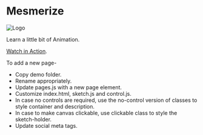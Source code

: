 # Mesmerize

![Logo](favicon.ico)

Learn a little bit of Animation.

[Watch in Action](https://premjitadhikary.github.io/Mesmerize/).


To add a new page- 
* Copy demo folder.
* Rename appropriately.
* Update pages.js with a new page element.
* Customize index.html, sketch.js and control.js.
* In case no controls are required, use the no-control version of classes to style container and description.
* In case to make canvas clickable, use clickable class to style the sketch-holder.
* Update social meta tags.